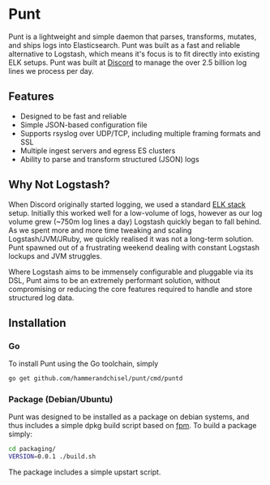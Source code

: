 # Punt

Punt is a lightweight and simple daemon that parses, transforms, mutates, and ships logs into Elasticsearch. Punt was built as a fast and reliable alternative to Logstash, which means it's focus is to fit directly into existing ELK setups. Punt was built at [Discord](https://github.com/hammerandchisle) to manage the over 2.5 billion log lines we process per day.

## Features

- Designed to be fast and reliable
- Simple JSON-based configuration file
- Supports rsyslog over UDP/TCP, including multiple framing formats and SSL
- Multiple ingest servers and egress ES clusters
- Ability to parse and transform structured (JSON) logs


## Why Not Logstash?

When Discord originally started logging, we used a standard [ELK stack](https://www.elastic.co/webinars/introduction-elk-stack) setup. Initially this worked well for a low-volume of logs, however as our log volume grew (~750m log lines a day) Logstash quickly began to fall behind. As we spent more and more time tweaking and scaling Logstash/JVM/JRuby, we quickly realised it was not a long-term solution. Punt spawned out of a frustrating weekend dealing with constant Logstash lockups and JVM struggles.

Where Logstash aims to be immensely configurable and pluggable via its DSL, Punt aims to be an extremely performant solution, without compromising or reducing the core features required to handle and store structured log data.

## Installation

### Go

To install Punt using the Go toolchain, simply

```sh
go get github.com/hammerandchisel/punt/cmd/puntd
```

### Package (Debian/Ubuntu)

Punt was designed to be installed as a package on debian systems, and thus includes a simple dpkg build script based on [fpm](https://github.com/jordansissel/fpm). To build a package simply:

```sh
cd packaging/
VERSION=0.0.1 ./build.sh
```

The package includes a simple upstart script.
